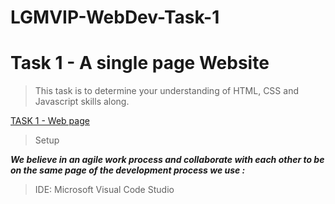 # LGMVIP-WebDev-Task-1

# Task 1 - A single page Website

> This task is to determine your understanding of HTML, CSS and Javascript skills along.

[TASK 1 - Web page](https://utkarshgupta22.github.io/LGMVIP-WebDev/task-1/)

> Setup

_**We believe in an agile work process and collaborate with each other to be on the same page of the development process we use :**_

> IDE: Microsoft Visual Code Studio
